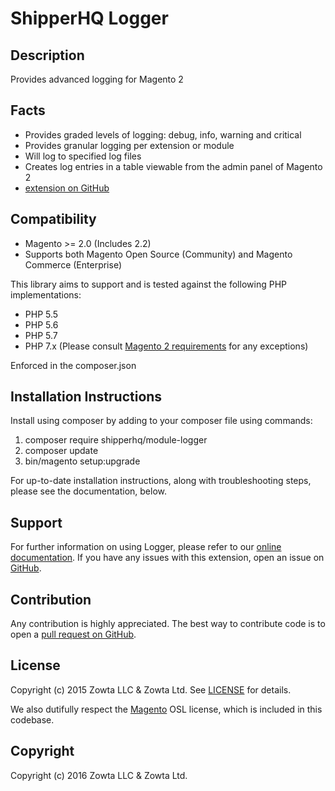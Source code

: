 # ShipperHQ Logger

Description
-----------

Provides advanced logging for Magento 2

Facts
-----
- Provides graded levels of logging: debug, info, warning and critical
- Provides granular logging per extension or module
- Will log to specified log files
- Creates log entries in a table viewable from the admin panel of Magento 2
- [extension on GitHub](https://github.com/shipperhq/module-logger)

Compatibility
-------------
- Magento >= 2.0 (Includes 2.2) 
- Supports both Magento Open Source (Community) and Magento Commerce (Enterprise) 

This library aims to support and is tested against the following PHP
implementations:

* PHP 5.5
* PHP 5.6
* PHP 5.7
* PHP 7.x (Please consult [Magento 2 requirements](http://devdocs.magento.com/magento-system-requirements.html) for any exceptions)

Enforced in the composer.json

Installation Instructions
-------------------------
Install using composer by adding to your composer file using commands:

1. composer require shipperhq/module-logger
2. composer update
3. bin/magento setup:upgrade

For up-to-date installation instructions, along with troubleshooting steps, please see the documentation, below.

Support
-------
For further information on using Logger, please refer to our [online documentation](http://docs.shipperhq.com/using-the-webshopapps-logger-in-magento-2).
If you have any issues with this extension, open an issue on [GitHub](https://github.com/shipperhq/module-logger/issues).

Contribution
------------
Any contribution is highly appreciated. The best way to contribute code is to open a [pull request on GitHub](https://help.github.com/articles/using-pull-requests).

License
-------
Copyright (c) 2015 Zowta LLC & Zowta Ltd. See [LICENSE][] for
details.

We also dutifully respect the [Magento][] OSL license, which is included in this codebase.


[license]: LICENSE.md
[magento]: Magento2_LICENSE.md

Copyright
---------
Copyright (c) 2016 Zowta LLC & Zowta Ltd.

